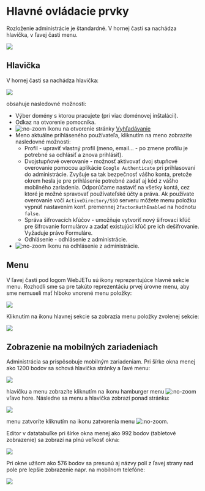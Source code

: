 # Hlavné ovládacie prvky

Rozloženie administrácie je štandardné. V hornej časti sa nachádza hlavička, v ľavej časti menu.

![](welcome.png)

## Hlavička

V hornej časti sa nachádza hlavička:

![](header.png)

obsahuje nasledovné možnosti:

- Výber domény s ktorou pracujete (pri viac doménovej inštalácii).
- Odkaz na otvorenie pomocníka.
- ![](icon-search.png ":no-zoom") Ikonu na otvorenie stránky [Vyhľadávanie](search/README.md)
- Meno aktuálne prihláseného používateľa, kliknutím na meno zobrazíte nasledovné možnosti:
  - Profil - upraviť vlastný profil (meno, email... - po zmene profilu je potrebné sa odhlásiť a znova prihlásiť).
  - Dvojstupňové overovanie - možnosť aktivovať dvoj stupňové overovanie pomocou aplikácie ```Google Authenticate``` pri prihlasovaní do administrácie. Zvyšuje sa tak bezpečnosť vášho konta, pretože okrem hesla je pre prihlásenie potrebné zadať aj kód z vášho mobilného zariadenia. Odporúčame nastaviť na všetky kontá, cez ktoré je možné spravovať používateľské účty a práva. Ak používate overovanie voči `ActiveDirectory/SSO` serveru môžete menu položku vypnúť nastavením konf. premennej `2factorAuthEnabled` na hodnotu `false`.
  - Správa šifrovacích kľúčov - umožňuje vytvoriť nový šifrovací kľúč pre šifrovanie formulárov a zadať existujúci kľúč pre ich dešifrovanie. Vyžaduje právo Formuláre.
  - Odhlásenie - odhlásenie z administrácie.
- ![](icon-logoff.png ":no-zoom") Ikonu na odhlásenie z administrácie.

## Menu

V ľavej časti pod logom WebJETu sú ikony reprezentujúce hlavné sekcie menu. Rozhodli sme sa pre takúto reprezentáciu prvej úrovne menu, aby sme nemuseli mať hlboko vnorené menu položky:

![](menu-main-sections.png)

Kliknutím na ikonu hlavnej sekcie sa zobrazia menu položky zvolenej sekcie:

![](menu-items.png)

## Zobrazenie na mobilných zariadeniach

Administrácia sa prispôsobuje mobilným zariadeniam. Pri šírke okna menej ako 1200 bodov sa schová hlavička stránky a ľavé menu:

![](welcome-tablet.png)

hlavičku a menu zobrazíte kliknutím na ikonu hamburger menu ![](icon-hamburger.png ":no-zoom") vľavo hore. Následne sa menu a hlavička zobrazí ponad stránku:

![](welcome-tablet-showmenu.png)

menu zatvoríte kliknutím na ikonu zatvorenia menu ![](icon-hamburger-show.png ":no-zoom").

Editor v datatabuľke pri šírke okna menej ako 992 bodov (tabletové zobrazenie) sa zobrazí na plnú veľkosť okna:

![](editor-tablet.png)

Pri okne užšom ako 576 bodov sa presunú aj názvy polí z ľavej strany nad pole pre lepšie zobrazenie napr. na mobilnom telefóne:

![](editor-phone.png)